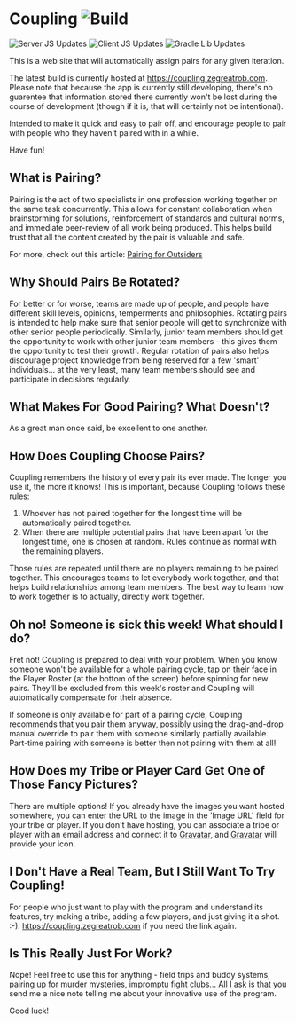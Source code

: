 Coupling ![Build](https://github.com/robertfmurdock/Coupling/actions/workflows/main.yml/badge.svg?branch=master)
========

![Server JS Updates](https://github.com/robertfmurdock/Coupling/actions/workflows/server-js-update.yml/badge.svg?branch=master)
![Client JS Updates](https://github.com/robertfmurdock/Coupling/actions/workflows/client-js-update.yml/badge.svg?branch=master)
![Gradle Lib Updates](https://github.com/robertfmurdock/Coupling/actions/workflows/gradle-update.yml/badge.svg?branch=master)

This is a web site that will automatically assign pairs for any given iteration.

The latest build is currently hosted at https://coupling.zegreatrob.com. Please note that because the app is currently still developing, there's no guarentee that information stored there currently won't be lost during the course of development (though if it is, that will certainly not be intentional).  


Intended to make it quick and easy to pair off, and encourage people to pair with people who they haven't paired with in a while.

Have fun!

What is Pairing?
----------------
  Pairing is the act of two specialists in one profession working together on the same task concurrently. This allows for constant collaboration when brainstorming for solutions, reinforcement of standards and cultural norms, and immediate peer-review of all work being produced. This helps build trust that all the content created by the pair is valuable and safe.

  For more, check out this article: [Pairing for Outsiders](https://medium.com/@robert.f.murdock/pairing-for-outsiders-f3bb68086de1)

Why Should Pairs Be Rotated?
----------------------------
  For better or for worse, teams are made up of people, and people have different skill levels, opinions, temperments and philosophies. Rotating pairs is intended to help make sure that senior people will get to synchronize with other senior people periodically. Similarly, junior team members should get the opportunity to work with other junior team members - this gives them the opportunity to test their growth. Regular rotation of pairs also helps discourage project knowledge from being reserved for a few 'smart' individuals... at the very least, many team members should see and participate in decisions regularly.

What Makes For Good Pairing? What Doesn't?
------------------------------------------

As a great man once said, be excellent to one another.


How Does Coupling Choose Pairs?
-------------------------------

Coupling remembers the history of every pair its ever made. The longer you use it, the more it knows! This is important, because Coupling follows these rules:

1. Whoever has not paired together for the longest time will be automatically paired together.
2. When there are multiple potential pairs that have been apart for the longest time, one is chosen at random. Rules continue as normal with the remaining players.

Those rules are repeated until there are no players remaining to be paired together. This encourages teams to let everybody work together, and that helps build relationships among team members. The best way to learn how to work together is to actually, directly work together.

Oh no! Someone is sick this week! What should I do?
---------------------------------------------------

Fret not! Coupling is prepared to deal with your problem. When you know someone won't be available for a whole pairing cycle, tap on their face in the Player Roster (at the bottom of the screen) before spinning for new pairs. They'll be excluded from this week's roster and Coupling will automatically compensate for their absence.

If someone is only available for part of a pairing cycle, Coupling recommends that you pair them anyway, possibly using the drag-and-drop manual override to pair them with someone similarly partially available. Part-time pairing with someone is better then not pairing with them at all!

How Does my Tribe or Player Card Get One of Those Fancy Pictures?
--------------------------------------------------------

There are multiple options! If you already have the images you want hosted somewhere, you can enter the URL to the image in the 'Image URL' field for your tribe or player. If you don't have hosting, you can associate a tribe or player with an email address and connect it to [Gravatar](http://www.gravatar.com), and [Gravatar](http://www.gravatar.com) will provide your icon.


I Don't Have a Real Team, But I Still Want To Try Coupling!
-----------------------------------------------------------

For people who just want to play with the program and understand its features, try making a tribe, adding a few players, and just giving it a shot. :-). https://coupling.zegreatrob.com if you need the link again.

Is This Really Just For Work?
-----------------------------

Nope! Feel free to use this for anything - field trips and buddy systems, pairing up for murder mysteries, impromptu fight clubs... All I ask is that you send me a nice note telling me about your innovative use of the program.

Good luck!
